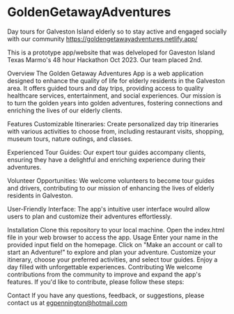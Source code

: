 # GoldenGetawayAdventures
Day tours for Galveston Island elderly so to stay active and engaged socially with our community
https://goldengetawayadventures.netlify.app/

This is a prototype app/website that was delveloped for Gaveston Island Texas Marmo's 48 hour Hackathon Oct 2023.  Our team placed 2nd.

Overview
The Golden Getaway Adventures App is a web application designed to enhance the quality of life for elderly residents in the Galveston area. 
It offers guided tours and day trips, providing access to quality healthcare services, entertainment, and social experiences. 
Our mission is to turn the golden years into golden adventures, fostering connections and enriching the lives of our elderly clients.

Features
Customizable Itineraries: Create personalized day trip itineraries with various activities to choose from, including restaurant visits, shopping, museum tours, nature outings, and classes.

Experienced Tour Guides: Our expert tour guides accompany clients, ensuring they have a delightful and enriching experience during their adventures.

Volunteer Opportunities: We welcome volunteers to become tour guides and drivers, contributing to our mission of enhancing the lives of elderly residents in Galveston.

User-Friendly Interface: The app's intuitive user interface woulrd allow users to plan and customize their adventures effortlessly.

Installation
Clone this repository to your local machine.
Open the index.html file in your web browser to access the app.
Usage
Enter your name in the provided input field on the homepage.
Click on "Make an account or call to start an Adventure!" to explore and plan your adventure.
Customize your itinerary, choose your preferred activities, and select tour guides.
Enjoy a day filled with unforgettable experiences.
Contributing
We welcome contributions from the community to improve and expand the app's features. If you'd like to contribute, please follow these steps:

Contact
If you have any questions, feedback, or suggestions, please contact us at egpennington@hotmail.com
